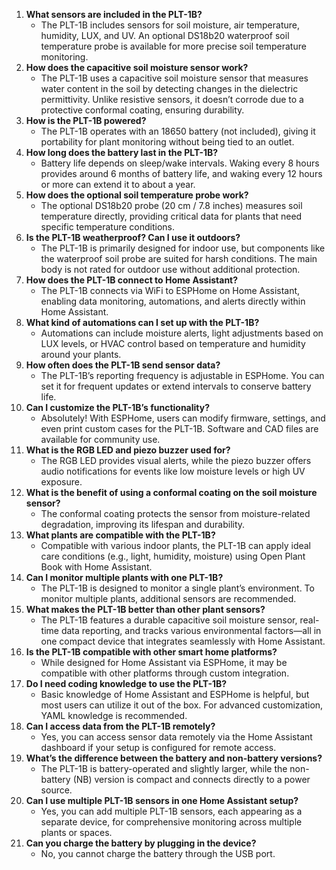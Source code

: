 1. **What sensors are included in the PLT-1B?**
   * The PLT-1B includes sensors for soil moisture, air temperature, humidity, LUX, and UV. An optional DS18b20 waterproof soil temperature probe is available for more precise soil temperature monitoring.
2. **How does the capacitive soil moisture sensor work?**
   * The PLT-1B uses a capacitive soil moisture sensor that measures water content in the soil by detecting changes in the dielectric permittivity. Unlike resistive sensors, it doesn’t corrode due to a protective conformal coating, ensuring durability.
3. **How is the PLT-1B powered?**
   * The PLT-1B operates with an 18650 battery (not included), giving it portability for plant monitoring without being tied to an outlet.
4. **How long does the battery last in the PLT-1B?**
   * Battery life depends on sleep/wake intervals. Waking every 8 hours provides around 6 months of battery life, and waking every 12 hours or more can extend it to about a year.
5. **How does the optional soil temperature probe work?**
   * The optional DS18b20 probe (20 cm / 7.8 inches) measures soil temperature directly, providing critical data for plants that need specific temperature conditions.
6. **Is the PLT-1B weatherproof? Can I use it outdoors?**
   * The PLT-1B is primarily designed for indoor use, but components like the waterproof soil probe are suited for harsh conditions. The main body is not rated for outdoor use without additional protection.
7. **How does the PLT-1B connect to Home Assistant?**
   * The PLT-1B connects via WiFi to ESPHome on Home Assistant, enabling data monitoring, automations, and alerts directly within Home Assistant.
8. **What kind of automations can I set up with the PLT-1B?**
   * Automations can include moisture alerts, light adjustments based on LUX levels, or HVAC control based on temperature and humidity around your plants.
9. **How often does the PLT-1B send sensor data?**
   * The PLT-1B’s reporting frequency is adjustable in ESPHome. You can set it for frequent updates or extend intervals to conserve battery life.
10. **Can I customize the PLT-1B’s functionality?**
    * Absolutely! With ESPHome, users can modify firmware, settings, and even print custom cases for the PLT-1B. Software and CAD files are available for community use.
11. **What is the RGB LED and piezo buzzer used for?**
    * The RGB LED provides visual alerts, while the piezo buzzer offers audio notifications for events like low moisture levels or high UV exposure.
12. **What is the benefit of using a conformal coating on the soil moisture sensor?**
    * The conformal coating protects the sensor from moisture-related degradation, improving its lifespan and durability.
13. **What plants are compatible with the PLT-1B?**
    * Compatible with various indoor plants, the PLT-1B can apply ideal care conditions (e.g., light, humidity, moisture) using Open Plant Book with Home Assistant.
14. **Can I monitor multiple plants with one PLT-1B?**
    * The PLT-1B is designed to monitor a single plant’s environment. To monitor multiple plants, additional sensors are recommended.
15. **What makes the PLT-1B better than other plant sensors?**
    * The PLT-1B features a durable capacitive soil moisture sensor, real-time data reporting, and tracks various environmental factors—all in one compact device that integrates seamlessly with Home Assistant.
16. **Is the PLT-1B compatible with other smart home platforms?**
    * While designed for Home Assistant via ESPHome, it may be compatible with other platforms through custom integration.
17. **Do I need coding knowledge to use the PLT-1B?**
    * Basic knowledge of Home Assistant and ESPHome is helpful, but most users can utilize it out of the box. For advanced customization, YAML knowledge is recommended.
18. **Can I access data from the PLT-1B remotely?**
    * Yes, you can access sensor data remotely via the Home Assistant dashboard if your setup is configured for remote access.
19. **What’s the difference between the battery and non-battery versions?**
    * The PLT-1B is battery-operated and slightly larger, while the non-battery (NB) version is compact and connects directly to a power source.
20. **Can I use multiple PLT-1B sensors in one Home Assistant setup?**
    * Yes, you can add multiple PLT-1B sensors, each appearing as a separate device, for comprehensive monitoring across multiple plants or spaces.
21. **Can you charge the battery by plugging in the device?**
    * No, you cannot charge the battery through the USB port.